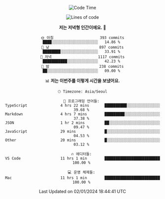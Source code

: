 <div align='center'>
 
<!--START_SECTION:waka-->
![Code Time](http://img.shields.io/badge/Code%20Time-3%2C240%20hrs%2012%20mins-blue)

![Lines of code](https://img.shields.io/badge/%EC%A0%80%EB%8A%94%20%EC%97%AC%ED%83%9C%EA%B9%8C%EC%A7%80%20-1.3%20million%20%EC%A4%84%EC%9D%98%20%EC%BD%94%EB%93%9C%EB%A5%BC%20%EC%9E%91%EC%84%B1%ED%96%88%EC%96%B4%EC%9A%94.-blue)

**저는 저녁형 인간이에요. 🦉** 

```text
🌞 아침                     393 commits         ████░░░░░░░░░░░░░░░░░░░░░   14.86 % 
🌆 낮　                     897 commits         ████████░░░░░░░░░░░░░░░░░   33.91 % 
🌃 저녁                     1117 commits        ███████████░░░░░░░░░░░░░░   42.23 % 
🌙 밤　                     238 commits         ██░░░░░░░░░░░░░░░░░░░░░░░   09.00 % 
```


📊 **저는 이번주를 이렇게 시간을 보냈어요.** 

```text
🕑︎ Timezone: Asia/Seoul

💬 프로그래밍 언어들: 
TypeScript               4 hrs 22 mins       ██████████░░░░░░░░░░░░░░░   39.68 % 
Markdown                 4 hrs 7 mins        █████████░░░░░░░░░░░░░░░░   37.38 % 
JSON                     1 hr 2 mins         ██░░░░░░░░░░░░░░░░░░░░░░░   09.47 % 
JavaScript               29 mins             █░░░░░░░░░░░░░░░░░░░░░░░░   04.53 % 
Other                    20 mins             █░░░░░░░░░░░░░░░░░░░░░░░░   03.12 % 

🔥 에디터들: 
VS Code                  11 hrs 1 min        █████████████████████████   100.00 % 

💻 운영 체제들: 
Mac                      11 hrs 1 min        █████████████████████████   100.00 % 
```


 Last Updated on 02/01/2024 18:44:41 UTC
<!--END_SECTION:waka-->
 </div>
<!---
Emewjin/Emewjin is a ✨ special ✨ repository because its `README.md` (this file) appears on your GitHub profile.
You can click the Preview link to take a look at your changes.
--->
